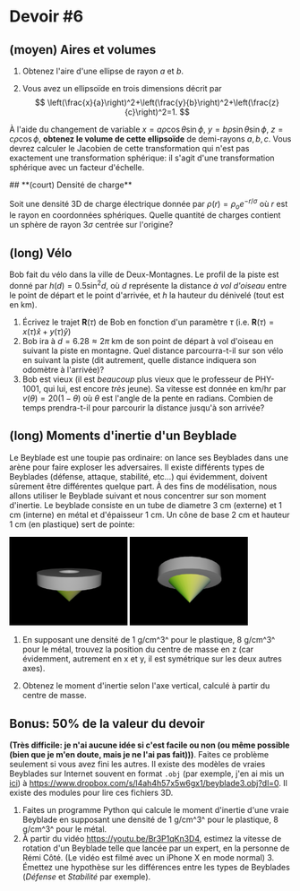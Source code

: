 # **Devoir #6**

## **(moyen) Aires et volumes**

1. Obtenez l'aire d'une ellipse de rayon $a$ et $b$.

2. Vous avez un ellipsoïde en trois dimensions décrit par 
  $$
  \left(\frac{x}{a}\right)^2+\left(\frac{y}{b}\right)^2+\left(\frac{z}{c}\right)^2=1.
  $$

  À l'aide du changement de variable $x=a\rho \cos\theta \sin \phi$, $y=b\rho \sin\theta \sin \phi$, $z=c\rho \cos\phi$, **obtenez le volume de cette ellipsoïde** de demi-rayons $a,b,c$. Vous devrez calculer le Jacobien de cette transformation qui n'est pas exactement une transformation sphérique: il s'agit d'une transformation sphérique avec un facteur d'échelle.

<div style="page-break-after: always; break-after: page;"></div>
## **(court) Densité de charge**

Soit une densité 3D de charge électrique donnée par $\rho(r) = \rho_o e^{-r/\sigma}$ où $r$ est le rayon en coordonnées sphériques. Quelle quantité de charges contient un sphère de rayon $3\sigma$ centrée sur l'origine?

## **(long) Vélo**

Bob fait du vélo dans la ville de Deux-Montagnes. Le profil de la piste est donné par $h(d) = 0.5 \sin^2 d$, où $d$ représente la distance *à vol d'oiseau* entre le point de départ et le point d'arrivée, et $h$ la hauteur du dénivelé (tout est en km).

1. Écrivez le trajet $\mathbf{R}(\tau)$ de Bob en fonction d'un paramètre $\tau$ (i.e. $\mathbf{R}(\tau) = x(\tau) \hat{x} +  y(\tau) \hat{y}$)
2. Bob ira à $d=6.28 \approx 2\pi$ km de son point de départ à vol d'oiseau en suivant la piste en montagne.  Quel distance parcourra-t-il sur son vélo en suivant la piste (dit autrement, quelle distance indiquera son odomètre à l'arrivée)?
3. Bob est vieux (il est *beaucoup* plus vieux que le professeur de PHY-1001, qui lui, est encore *très* jeune). Sa vitesse est donnée en km/hr par $v(\theta) = 20(1 - \theta)$ où $\theta$ est l'angle de la pente en radians.  Combien de temps prendra-t-il pour parcourir la distance jusqu'à son arrivée?

## **(long) Moments d'inertie d'un Beyblade**

Le Beyblade est une toupie pas ordinaire: on lance ses Beyblades dans une arène pour faire exploser les adversaires.  Il existe différents types de Beyblades (défense, attaque, stabilité, etc...) qui évidemment, doivent sûrement être différentes quelque part. À des fins de modélisation, nous allons utiliser le Beyblade suivant et nous concentrer sur  son moment d'inertie. Le beyblade consiste en un tube de diametre 3 cm (externe) et 1 cm (interne) en métal et d'épaisseur 1 cm. Un cône de base 2 cm et hauteur 1 cm (en plastique) sert de pointe:

<img src="PHY-1001-2020-DEV6.assets/image-20201126104653534.png" alt="image-20201126104653534" style="zoom:33%;" />

<img src="PHY-1001-2020-DEV6.assets/image-20201126104711353.png" alt="image-20201126104711353" style="zoom:33%;" />





1. En supposant une densité de 1 g/cm^3^ pour le plastique, 8 g/cm^3^ pour le métal, trouvez la position du  centre de masse en z (car évidemment, autrement en x et y, il est symétrique sur les deux autres axes).

2. Obtenez le moment d'inertie selon l'axe vertical, calculé à partir du centre de masse.

   

   

## Bonus: 50% de la valeur du devoir

**(Très difficile: je n'ai aucune idée si c'est facile ou non (ou même possible (bien que je m'en doute, mais je ne l'ai pas fait)))**. Faites ce problème seulement si vous avez fini les autres.  Il existe des modèles de vraies Beyblades sur Internet souvent en format `.obj` (par exemple, j'en ai mis un [ici](https://www.dropbox.com/s/l4ah4h57x5w6gx1/beyblade3.obj?dl=0)) à https://www.dropbox.com/s/l4ah4h57x5w6gx1/beyblade3.obj?dl=0. Il existe des modules pour lire ces fichiers 3D.

   1. Faites un programme Python qui calcule le moment d'inertie d'une vraie Beyblade en supposant une densité de 1 g/cm^3^ pour le plastique, 8 g/cm^3^ pour le métal.
   3. À partir du vidéo https://youtu.be/Br3P1qKn3D4, estimez la vitesse de rotation d'un Beyblade telle que lancée par un expert, en la personne de Rémi Côté. (Le vidéo est filmé avec un iPhone X en mode normal) 
      3. Émettez une hypothèse sur les différences entre les types de Beyblades (*Défense* et  *Stabilité* par exemple).